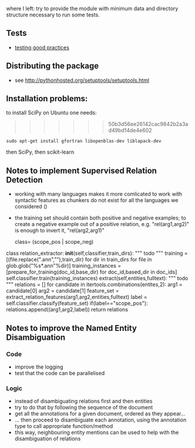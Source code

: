 where I left: try to provide the module with minimum data and directory structure necessary to run some tests. 

## Tests

* [testing good practices](http://pytest.org/latest/goodpractises.html)

## Distributing the package

* see <http://pythonhosted.org/setuptools/setuptools.html>

## Installation problems:

to install SciPy on Ubuntu one needs:
>>>>>>> 50b3d56ee26142cac9842b2a3ad49bd14de4e602

    sudo apt-get install gfortran libopenblas-dev liblapack-dev

then SciPy, then scikit-learn

## Notes to implement Supervised Relation Detection

* working with many languages makes it more comlicated to work with syntactic features as chunkers do not exist for all the languages we considered ()

* the training set should contain both positive and negative examples; to create a negative example out of a positive relation, e.g. "rel(arg1,arg2)" is enough to invert it, "rel(arg2,arg1)"

    class= (scope_pos | scope_neg)

class relation_extractor:
    __init__(self,classifier,train_dirs):
        """
        todo
        """
        training = [(file.replace(".ann",""),train_dir) for dir in train_dirs 
                        for file in glob.glob("%s*.ann"%dir)]
        training_instances = [prepare_for_training(doc_id,base_dir) 
                                        for doc_id,based_dir in doc_ids]
        self.classifier.train(training_instances)
    extract(self,entities,fulltext):
        """
        todo
        """
        relations = []
        for candidate in itertools.combinations(entites,2):
            arg1 = candidate[0]
            arg2 = candidate[1]
            feature_set = extract_relation_features(arg1,arg2,entities,fulltext)
            label = self.classifier.classify(feature_set)
            if(label=="scope_pos"):
                relations.append((arg1,arg2,label))
        return relations

## Notes to improve the Named Entity Disambiguation

### Code

* improve the logging
* test that the code can be parallelised

### Logic

* instead of disambiguating relations first and then entities
* try to do that by following the sequence of the document
* get all the annotations for a given document, ordered as they appear...
* ... then proceed to disambiguate each annotation, using the annotation type to call appropriate function/method
* this way, neighbouring entity mentions can be used to help with the disambiguation of relations

